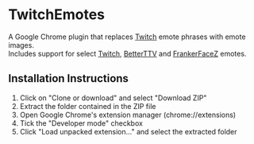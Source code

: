 # TwitchEmotes

A Google Chrome plugin that replaces [Twitch](https://www.twitch.tv) emote phrases with emote images.  
Includes support for select [Twitch](https://www.twitch.tv), [BetterTTV](https://nightdev.com/betterttv) and [FrankerFaceZ](https://www.frankerfacez.com) emotes.

## Installation Instructions

1. Click on "Clone or download" and select "Download ZIP"
2. Extract the folder contained in the ZIP file
3. Open Google Chrome's extension manager (chrome://extensions)
4. Tick the "Developer mode" checkbox
5. Click "Load unpacked extension..." and select the extracted folder